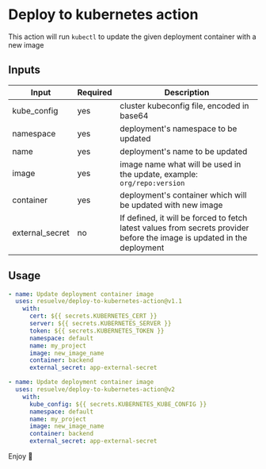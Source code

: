 # Deploy to kubernetes action

This action will run `kubectl` to update the given deployment container with a new image

## Inputs

| Input           | Required | Description                                                                                                              |
|-----------------|----------|--------------------------------------------------------------------------------------------------------------------------|
| kube_config     | yes      | cluster kubeconfig file, encoded in base64                                                                               |
| namespace       | yes      | deployment's namespace to be updated                                                                                     |
| name            | yes      | deployment's name to be updated                                                                                          |
| image           | yes      | image name what will be used in the update, example: `org/repo:version`                                                  |
| container       | yes      | deployment's container which will be updated with new image                                                              |
| external_secret | no       | If defined, it will be forced to fetch latest values from secrets provider before the image is updated in the deployment |

## Usage

```yaml
- name: Update deployment container image
  uses: resuelve/deploy-to-kubernetes-action@v1.1
    with:
      cert: ${{ secrets.KUBERNETES_CERT }}
      server: ${{ secrets.KUBERNETES_SERVER }}
      token: ${{ secrets.KUBERNETES_TOKEN }}
      namespace: default
      name: my_project
      image: new_image_name
      container: backend
      external_secret: app-external-secret
```

```yaml
- name: Update deployment container image
  uses: resuelve/deploy-to-kubernetes-action@v2
    with:
      kube_config: ${{ secrets.KUBERNETES_KUBE_CONFIG }}
      namespace: default
      name: my_project
      image: new_image_name
      container: backend
      external_secret: app-external-secret
```

Enjoy 🎉
